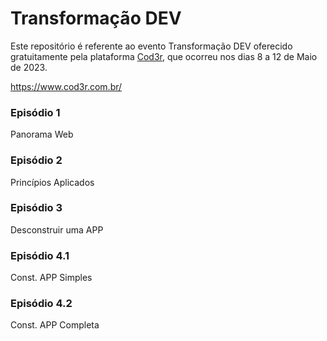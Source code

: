 # Transformação DEV

Este repositório é referente ao evento Transformação DEV oferecido gratuitamente pela plataforma [Cod3r](https://www.cod3r.com.br/), que ocorreu nos dias 8 a 12 de Maio de 2023.

https://www.cod3r.com.br/

### Episódio 1

Panorama Web

### Episódio 2

Princípios Aplicados

### Episódio 3

Desconstruir uma APP

### Episódio 4.1

Const. APP Simples

### Episódio 4.2

Const. APP Completa

